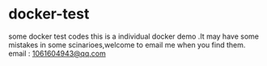 # docker-test
some docker test codes
this is a individual docker demo .It may have some mistakes in some scinarioes,welcome to email me  when you find them.
email : 1061604943@qq.com
